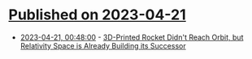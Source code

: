 # [Published on 2023-04-21](index.md)

* [2023-04-21, 00:48:00](https://soylentnews.org/article.pl?sid=23/04/20/0247234&from=rss) - [3D-Printed Rocket Didn't Reach Orbit, but Relativity Space is Already Building its Successor](https://soylentnews.org/article.pl?sid=23/04/20/0247234&from=rss)
